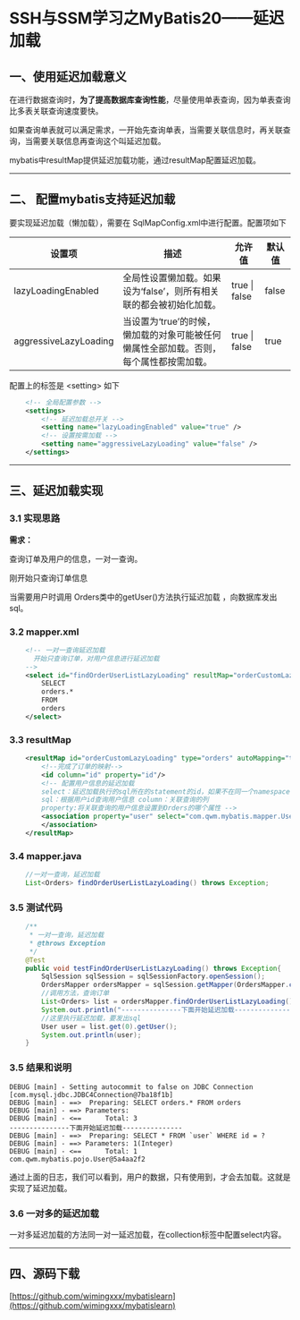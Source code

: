 
# SSH与SSM学习之MyBatis20——延迟加载


## 一、使用延迟加载意义

在进行数据查询时，**为了提高数据库查询性能**，尽量使用单表查询，因为单表查询比多表关联查询速度要快。

如果查询单表就可以满足需求，一开始先查询单表，当需要关联信息时，再关联查询，当需要关联信息再查询这个叫延迟加载。

mybatis中resultMap提供延迟加载功能，通过resultMap配置延迟加载。


---

## 二、	配置mybatis支持延迟加载

要实现延迟加载（懒加载），需要在 SqlMapConfig.xml中进行配置。配置项如下

|设置项	|描述	|允许值	|默认值|
|----|----|----|----|
|lazyLoadingEnabled |	全局性设置懒加载。如果设为‘false’，则所有相关联的都会被初始化加载。|	true \| false|	false|
|aggressiveLazyLoading|	当设置为‘true’的时候，懒加载的对象可能被任何懒属性全部加载。否则，每个属性都按需加载。|	true \| false	|true|

配置上的标签是 \<setting> 如下

```xml
	<!-- 全局配置参数 -->
	<settings>
		<!-- 延迟加载总开关 -->
		<setting name="lazyLoadingEnabled" value="true" />
		<!-- 设置按需加载 -->
		<setting name="aggressiveLazyLoading" value="false" />
	</settings>

```


---

## 三、延迟加载实现

### 3.1 实现思路

**需求：**

查询订单及用户的信息，一对一查询。

刚开始只查询订单信息

当需要用户时调用 Orders类中的getUser()方法执行延迟加载 ，向数据库发出sql。


### 3.2 mapper.xml

```xml
    <!-- 一对一查询延迟加载
      开始只查询订单，对用户信息进行延迟加载
	-->
	<select id="findOrderUserListLazyLoading" resultMap="orderCustomLazyLoading">
		SELECT
		orders.*
		FROM
		orders
	</select>
```


### 3.3 resultMap

```xml
	<resultMap id="orderCustomLazyLoading" type="orders" autoMapping="true">
		<!--完成了订单的映射-->
		<id column="id" property="id"/>
		<!-- 配置用户信息的延迟加载
		select：延迟加载执行的sql所在的statement的id，如果不在同一个namespace需要加namespace
		sql：根据用户id查询用户信息 column：关联查询的列
		property:将关联查询的用户信息设置到Orders的哪个属性 -->
		<association property="user" select="com.qwm.mybatis.mapper.UserMapper.findUserById" column="user_id">
		</association>
	</resultMap>
```

### 3.4 mapper.java

```java
    //一对一查询，延迟加载
    List<Orders> findOrderUserListLazyLoading() throws Exception;
```

### 3.5 测试代码

```java
    /**
     * 一对一查询，延迟加载
     * @throws Exception
     */
    @Test
    public void testFindOrderUserListLazyLoading() throws Exception{
        SqlSession sqlSession = sqlSessionFactory.openSession();
        OrdersMapper ordersMapper = sqlSession.getMapper(OrdersMapper.class);
        //调用方法，查询订单
        List<Orders> list = ordersMapper.findOrderUserListLazyLoading();
        System.out.println("---------------下面开始延迟加载---------------");
        //这里执行延迟加载，要发出sql
        User user = list.get(0).getUser();
        System.out.println(user);
    }
```


### 3.5 结果和说明

```
DEBUG [main] - Setting autocommit to false on JDBC Connection [com.mysql.jdbc.JDBC4Connection@7ba18f1b]
DEBUG [main] - ==>  Preparing: SELECT orders.* FROM orders
DEBUG [main] - ==> Parameters:
DEBUG [main] - <==      Total: 3
---------------下面开始延迟加载---------------
DEBUG [main] - ==>  Preparing: SELECT * FROM `user` WHERE id = ?
DEBUG [main] - ==> Parameters: 1(Integer)
DEBUG [main] - <==      Total: 1
com.qwm.mybatis.pojo.User@5a4aa2f2
```

通过上面的日志，我们可以看到，用户的数据，只有使用到，才会去加载。这就是实现了延迟加载。

### 3.6 一对多的延迟加载

一对多延迟加载的方法同一对一延迟加载，在collection标签中配置select内容。




----

## 四、源码下载

[https://github.com/wimingxxx/mybatislearn](https://github.com/wimingxxx/mybatislearn)

